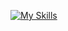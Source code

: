 [![My Skills](https://skillicons.dev/icons?i=aws,html,css,js,ts,react,vue,graphql,apollo,idea,vscode,git,go,django,docker,emacs,express,latex,md,mysql,nextjs,nuxtjs,nginx,nim,nodejs,postgres,py,redis,redux,regex,styledcomponents,scala,&perline=8)](https://skillicons.dev)

<!--
**Ravie403/Ravie403** is a ✨ _special_ ✨ repository because its `README.md` (this file) appears on your GitHub profile.

Here are some ideas to get you started:

- 🔭 I’m currently working on ...
- 🌱 I’m currently learning ...
- 👯 I’m looking to collaborate on ...
- 🤔 I’m looking for help with ...
- 💬 Ask me about ...
- 📫 How to reach me: ...
- 😄 Pronouns: ...
- ⚡ Fun fact: ...
-->
